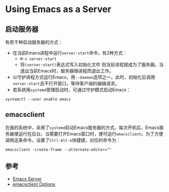 # Using Emacs as a Server

## 启动服务器

有若干种启动服务器的方式：

- 在当前Emacs进程中运行`server-start`命令，有2种方式：
  + `M-x server-start`
  + 将`(server-start)`表达式写入初始化文件
  则当前进程就成为了服务器。当退出当前Emacs时，服务器随进程而退出工作。
- 以守护进程方式运行Emacs，用`--daemon`选项之一。此时，初始化后调用
  `server-start`且不打开窗口，等待客户端的编辑请求。
- 若系统用`systemd`管理启动时，可通过守护模式启动Emacs：
```
systemctl --user enable emacs
```

## emacsclient

在我的系统中，采用了`systemd`启动Emacs服务器的方式。每次开机后，Emacs服
务器便运行在后台。当需要打开Emacs窗口时，便可运行`emacsclient`。为了方便
调用这条命令，设置了`Ctrl-Alt-e`快捷键，对应的命令为：

```
emacsclient -create-frame --alternate-editor=""
```


## 参考

- [Emacs Server](https://www.gnu.org/software/emacs/manual/html_node/emacs/Emacs-Server.html)
- [emacsclient Options](https://www.gnu.org/software/emacs/manual/html_node/emacs/emacsclient-Options.html#emacsclient-Options)